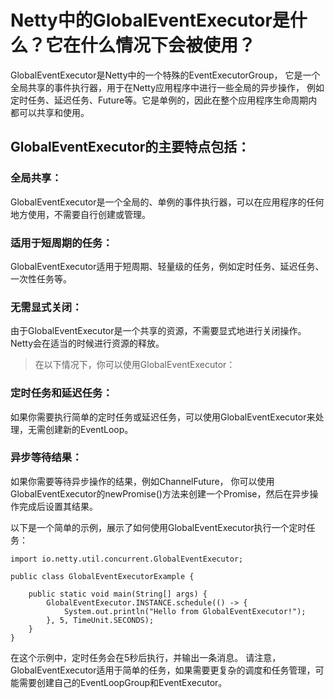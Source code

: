 # Netty中的GlobalEventExecutor是什么？它在什么情况下会被使用？

GlobalEventExecutor是Netty中的一个特殊的EventExecutorGroup，
它是一个全局共享的事件执行器，用于在Netty应用程序中进行一些全局的异步操作，
例如定时任务、延迟任务、Future等。它是单例的，因此在整个应用程序生命周期内都可以共享和使用。

## GlobalEventExecutor的主要特点包括：

### 全局共享： 

GlobalEventExecutor是一个全局的、单例的事件执行器，可以在应用程序的任何地方使用，不需要自行创建或管理。

### 适用于短周期的任务： 

GlobalEventExecutor适用于短周期、轻量级的任务，例如定时任务、延迟任务、一次性任务等。

### 无需显式关闭： 

由于GlobalEventExecutor是一个共享的资源，不需要显式地进行关闭操作。Netty会在适当的时候进行资源的释放。

> 在以下情况下，你可以使用GlobalEventExecutor：

### 定时任务和延迟任务： 

如果你需要执行简单的定时任务或延迟任务，可以使用GlobalEventExecutor来处理，无需创建新的EventLoop。

### 异步等待结果： 

如果你需要等待异步操作的结果，例如ChannelFuture，
你可以使用GlobalEventExecutor的newPromise()方法来创建一个Promise，然后在异步操作完成后设置其结果。

以下是一个简单的示例，展示了如何使用GlobalEventExecutor执行一个定时任务：

```angular2html
import io.netty.util.concurrent.GlobalEventExecutor;

public class GlobalEventExecutorExample {

    public static void main(String[] args) {
        GlobalEventExecutor.INSTANCE.schedule(() -> {
            System.out.println("Hello from GlobalEventExecutor!");
        }, 5, TimeUnit.SECONDS);
    }
}
```

在这个示例中，定时任务会在5秒后执行，并输出一条消息。
请注意，GlobalEventExecutor适用于简单的任务，如果需要更复杂的调度和任务管理，可能需要创建自己的EventLoopGroup和EventExecutor。
